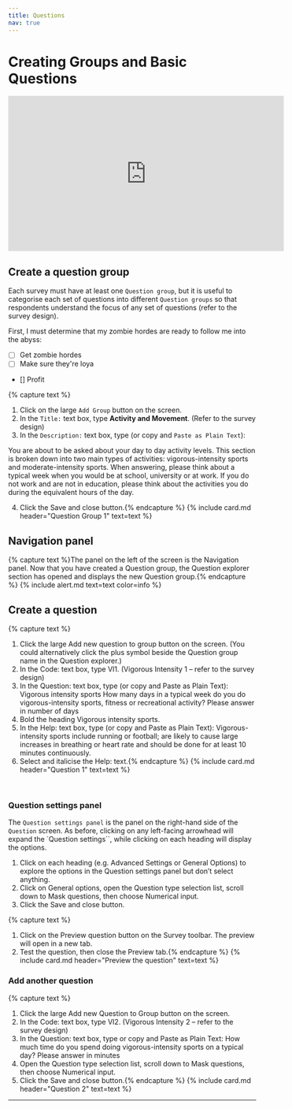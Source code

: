 ```yaml
---
title: Questions
nav: true
---
```


# Creating Groups and Basic Questions

<iframe width="560" height="315" src="https://www.youtube-nocookie.com/embed/A2eSz9Wph64" frameborder="0" allow="accelerometer; autoplay; encrypted-media; gyroscope; picture-in-picture" allowfullscreen></iframe>

## Create a question group

Each survey must have at least one `Question group`, but it is useful to categorise each set of questions into different `Question groups` so that respondents understand the focus of any set of questions (refer to the survey design).

First, I must determine that my zombie hordes are ready to follow me into the abyss: 

 - [ ] Get zombie hordes
 - [ ] Make sure they're loya
 - [] Profit
 
{% capture text %}
1.	Click on the large `Add Group` button on the screen.
2.	In the `Title:` text box, type **Activity and Movement**.  (Refer to the survey design)
3.	In the `Description:` text box, type (or copy and `Paste as Plain Text`):

You are about to be asked about your day to day activity levels. This section is broken down into two main types of activities: vigorous-intensity sports and moderate-intensity sports.
When answering, please think about a typical week when you would be at school, university or at work. If you do not work and are not in education, please think about the activities you do during the equivalent hours of the day.

4.	Click the Save and close button.{% endcapture %}
{% include card.md header="Question Group 1" text=text %}


## Navigation panel

{% capture text %}The panel on the left of the screen is the Navigation panel.  Now that you have created a Question group, the Question explorer section has opened and displays the new Question group.{% endcapture %}
{% include alert.md text=text color=info %}


## Create a question

{% capture text %}
1.	Click the large Add new question to group button on the screen. (You could alternatively click the plus symbol beside the Question group name in the Question explorer.)
2.	In the Code: text box, type VI1. (Vigorous Intensity 1 – refer to the survey design)
3.	In the Question: text box, type (or copy and Paste as Plain Text):
Vigorous intensity sports
How many days in a typical week do you do vigorous-intensity sports, fitness or recreational activity?
Please answer in number of days
4.	Bold the heading Vigorous intensity sports.
5.	In the Help: text box, type (or copy and Paste as Plain Text):
Vigorous-intensity sports include running or football; are likely to cause large increases in breathing or heart rate and should be done for at least 10 minutes continuously.
6.	Select and italicise the Help: text.{% endcapture %}
{% include card.md header="Question 1" text=text %}

 
### Question settings panel

The `Question settings panel` is the panel on the right-hand side of the `Question` screen.  As before, clicking on any left-facing arrowhead will expand the `Question settings``, while clicking on each heading will display the options.
1.	Click on each heading (e.g. Advanced Settings or General Options) to explore the options in the Question settings panel but don’t select anything.
2.	Click on General options, open the Question type selection list, scroll down to Mask questions, then choose Numerical input.
3.	Click the Save and close button.

{% capture text %}
1.	Click on the Preview question button on the Survey toolbar.  The preview will open in a new tab.
2.	Test the question, then close the Preview tab.{% endcapture %}
{% include card.md header="Preview the question" text=text %}

### Add another question

{% capture text %}
1.	Click the large Add new Question to Group button on the screen.
2.	In the Code: text box, type VI2. (Vigorous Intensity 2 – refer to the survey design)
3.	In the Question: text box, type or copy and Paste as Plain Text:
How much time do you spend doing vigorous-intensity sports on a typical day?
Please answer in minutes
4.	Open the Question type selection list, scroll down to Mask questions, then choose Numerical input.
5.	Click the Save and close button.{% endcapture %}
{% include card.md header="Question 2" text=text %}

---